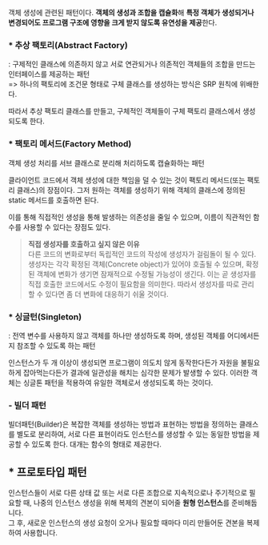 객체 생성에 관련된 패턴이다. **객체의 생성과 조합을 캡슐화**해 **특정 객체가 생성되거나 변경되어도 프로그램 구조에 영향을 크게 받지 않도록 유연성을 제공**한다.

### * 추상 팩토리(Abstract Factory)
: 구제적인 클래스에 의존하지 않고 서로 연관되거나 의존적인 객체들의 조합을 만드는 인터페이스를 제공하는 패턴  
=> 하나의 팩토리에 조건문 형태로 구체 클래스를 생성하는 방식은 SRP 원칙에 위배한다.  
  
따라서 추상 팩토리 클래스를 만들고, 구체적인 객체들이 구체 팩토리 클래스에서 생성되도록 한다.  

### * 팩토리 메서드(Factory Method)
객체 생성 처리를 서브 클래스로 분리해 처리하도록 캡슐화하는 패턴  
  
클라이언트 코드에서 객체 생성에 대한 책임을 덜 수 있는 것이 팩토리 메서드(또는 팩토리 클래스)의 장점이다. 그저 원하는 객체를 생성하기 위해 객체의 클래스에 정의된 static 메서드를 호출하면 된다.  
  
이를 통해 직접적인 생성을 통해 발생하는 의존성을 줄일 수 있으며, 이름이 직관적인 함수를 사용할 수 있다는 장점도 있다.  

> **직접 생성자를 호출하고 싶지 않은 이유**  
> 다른 코드의 변화로부터 독립적인 코드의 작성에 생성자가 걸림돌이 될 수 있다. 생성자는 각각 확정된 객체(Concrete object)가 있어야 호출될 수 있으며, 확정된 객체에 변화가 생기면 잠재적으로 수정될 가능성이 생긴다. 이는 곧 생성자를 직접 호출한 코드에서도 수정이 필요함을 의미한다. 따라서 생성자를 따로 관리할 수 있다면 좀 더 변화에 대응하기 쉬울 것이다.

### * 싱글턴(Singleton)

: 전역 변수를 사용하지 않고 객체를 하나만 생성하도록 하며, 생성된 객체를 어디에서든지 참조할 수 있도록 하는 패턴  
  

인스턴스가 두 개 이상이 생성되면 프로그램이 의도치 않게 동작한다든가 자원을 불필요하게 잡아먹는다든가 결과에 일관성을 해치는 심각한 문제가 발생할 수 있다. 이러한 객체는 싱글톤 패턴을 적용하여 유일한 객체로서 생성되도록 하는 것이다.

###  - 빌더 패턴
빌더패턴(Builder)은 복잡한 객체를 생성하는 방법과 표현하는 방법을 정의하는 클래스를 별도로 분리하여, 서로 다른 표현이라도 인스턴스를 생성할 수 있는 동일한 방법을 제공할 수 있도록 한다. 대개는 함수의 형태로 제공한다.

## * 프로토타입 패턴
인스턴스들이 서로 다른 상태 값 또는 서로 다른 조합으로 지속적으로나 주기적으로 필요할 때, 나중의 인스턴스 생성을 위해 복제의 견본이 되어줄 **원형 인스턴스**를 준비해둡니다.  
그 후, 새로운 인스턴스의 생성 요청이 오거나 필요할 때마다 미리 만들어둔 견본을 복제하여 사용합니다.